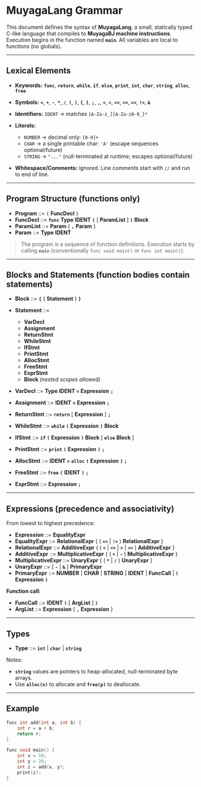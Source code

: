 # MuyagaLang Grammar

This document defines the syntax of **MuyagaLang**, a small, statically typed C-like language that compiles to **MuyagaBJ machine instructions**. Execution begins in the function named **`main`**. All variables are local to functions (no globals).

---

## Lexical Elements

- **Keywords:** **`func`**, **`return`**, **`while`**, **`if`**, **`else`**, **`print`**, **`int`**, **`char`**, **`string`**, **`alloc`**, **`free`**
- **Symbols:** **`=`**, **`+`**, **`-`**, **`*`**, **`/`**, **`(`**, **`)`**, **`{`**, **`}`**, **`;`**, **`,`**, **`<`**, **`>`**, **`<=`**, **`>=`**, **`==`**, **`!=`**, **`&`**
- **Identifiers:** `IDENT` → matches `[A-Za-z_][A-Za-z0-9_]*`
- **Literals:**

  - `NUMBER` → decimal only: `[0-9]+`
  - `CHAR` → a single printable char: `'A'` (escape sequences optional/future)
  - `STRING` → `"..."` (null-terminated at runtime; escapes optional/future)

- **Whitespace/Comments:** ignored. Line comments start with `//` and run to end of line.

---

## Program Structure (functions only)

- **Program** ::= `{` **FuncDecl** `}`
- **FuncDecl** ::= **`func`** **Type** **IDENT** **`(`** [ **ParamList** ] **`)`** **Block**
- **ParamList** ::= **Param** { **`,`** **Param** }
- **Param** ::= **Type** **IDENT**

> The program is a sequence of function definitions. Execution starts by calling **`main`** (conventionally `func void main()` or `func int main()`).

---

## Blocks and Statements (function bodies contain statements)

- **Block** ::= **`{`** { **Statement** } **`}`**

- **Statement** ::=

  - **VarDecl**
  - **Assignment**
  - **ReturnStmt**
  - **WhileStmt**
  - **IfStmt**
  - **PrintStmt**
  - **AllocStmt**
  - **FreeStmt**
  - **ExprStmt**
  - **Block** _(nested scopes allowed)_

- **VarDecl** ::= **Type** **IDENT** **`=`** **Expression** **`;`**

- **Assignment** ::= **IDENT** **`=`** **Expression** **`;`**

- **ReturnStmt** ::= **`return`** [ **Expression** ] **`;`**

- **WhileStmt** ::= **`while`** **`(`** **Expression** **`)`** **Block**

- **IfStmt** ::= **`if`** **`(`** **Expression** **`)`** **Block** [ **`else`** **Block** ]

- **PrintStmt** ::= **`print`** **`(`** **Expression** **`)`** **`;`**

- **AllocStmt** ::= **IDENT** **`=`** **`alloc`** **`(`** **Expression** **`)`** **`;`**

- **FreeStmt** ::= **`free`** **`(`** **IDENT** **`)`** **`;`**

- **ExprStmt** ::= **Expression** **`;`**

---

## Expressions (precedence and associativity)

From lowest to highest precedence:

- **Expression** ::= **EqualityExpr**
- **EqualityExpr** ::= **RelationalExpr** { ( **`==`** | **`!=`** ) **RelationalExpr** }
- **RelationalExpr** ::= **AdditiveExpr** { ( **`<`** | **`<=`** | **`>`** | **`>=`** ) **AdditiveExpr** }
- **AdditiveExpr** ::= **MultiplicativeExpr** { ( **`+`** | **`-`** ) **MultiplicativeExpr** }
- **MultiplicativeExpr** ::= **UnaryExpr** { ( **`*`** | **`/`** ) **UnaryExpr** }
- **UnaryExpr** ::= [ **`-`** | **`&`** ] **PrimaryExpr**
- **PrimaryExpr** ::= **NUMBER** | **CHAR** | **STRING** | **IDENT** | **FuncCall** | **`(`** **Expression** **`)`**

**Function call:**

- **FuncCall** ::= **IDENT** **`(`** [ **ArgList** ] **`)`**
- **ArgList** ::= **Expression** { **`,`** **Expression** }

---

## Types

- **Type** ::= **`int`** | **`char`** | **`string`**

Notes:

- **`string`** values are pointers to heap-allocated, null-terminated byte arrays.
- Use **`alloc(n)`** to allocate and **`free(p)`** to deallocate.

---

## Example

```c
func int add(int a, int b) {
    int r = a + b;
    return r;
}

func void main() {
    int x = 10;
    int y = 20;
    int z = add(x, y);
    print(z);
}
```
